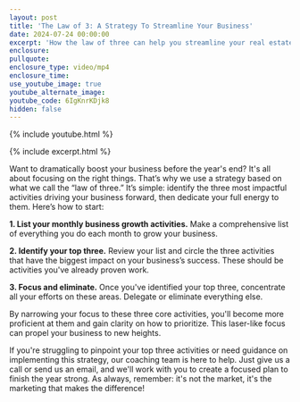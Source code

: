 ```yaml
---
layout: post
title: 'The Law of 3: A Strategy To Streamline Your Business'
date: 2024-07-24 00:00:00
excerpt: 'How the law of three can help you streamline your real estate business. '
enclosure:
pullquote:
enclosure_type: video/mp4
enclosure_time:
use_youtube_image: true
youtube_alternate_image:
youtube_code: 6IgKnrKDjk8
hidden: false
---
```

{% include youtube.html %}

{% include excerpt.html %}

Want to dramatically boost your business before the year's end? It's all about focusing on the right things. That’s why we use a strategy based on what we call the “law of three.” It’s simple: identify the three most impactful activities driving your business forward, then dedicate your full energy to them. Here’s how to start:

**1\. List your monthly business growth activities.** Make a comprehensive list of everything you do each month to grow your business.

**2\. Identify your top three.** Review your list and circle the three activities that have the biggest impact on your business’s success. These should be activities you've already proven work.

**3\. Focus and eliminate.** Once you've identified your top three, concentrate all your efforts on these areas. Delegate or eliminate everything else.

By narrowing your focus to these three core activities, you'll become more proficient at them and gain clarity on how to prioritize. This laser-like focus can propel your business to new heights.

If you're struggling to pinpoint your top three activities or need guidance on implementing this strategy, our coaching team is here to help. Just give us a call or send us an email, and we'll work with you to create a focused plan to finish the year strong. As always, remember: it's not the market, it's the marketing that makes the difference!